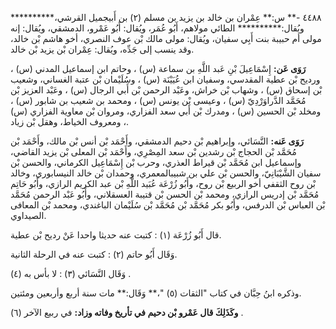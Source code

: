 ٤٤٨٨ -** س:** عِمْران بن خالد بن يزيد بن مسلم (٢) بن أَبيجميل القرشي،********** ويُقال:********** الطائي مولاهم، أَبُو عُمَر، ويُقال: أَبُو عَمْرو، الدمشقي، ويُقال: إنه مولى أم حبيبة بنت أَبِي سفيان، ويُقال: مولى مالك بْن عوف النصري، أخو هاشم بْن خالد، وقد ينسب إلى جَدِّه، ويُقال: عِمْران بْن يزيد بْن خالد.

**رَوَى عَن:** إِسْمَاعِيلَ بْنِ عَبد اللَّهِ بن سماعة (س) ، وحاتم ابن إسماعيل المدني (س) ، ورديح بْن عطية المقدسي، وسفيان ابن عُيَيْنَة (س) ، وسُلَيْمان بْن عتبة الغساني، وشعيب بْن إسحاق (س) ، وشهاب بْن خراش، وعَبْد الرحمن بْن أَبي الرجال (س) ، وعَبْد العزيز بْن مُحَمَّد الدَّراوَرْدِيّ (س) ، وعيسى بْن يونس (س) ، ومحمد بن شعيب بن شابور (س) ، ومخلد بْن الحسين (س) ، ومدرك بْن أَبي سعد الفزاري، ومروان بْن معاوية الفزاري (س) ، ومعروف الخياط، وهقل بْن زياد.

**رَوَى عَنه:** النَّسَائي، وإبراهيم بْن دحيم الدمشقي، وأَحْمَد بْن أنس بْن مالك، وأَحْمَد بْن مُحَمَّد بْن الحجاج بْن رشدين بْن سعد المِصْرِي، وأَحْمَد بْن المعلى بْن يزيد القاضي، وإسماعيل ابن مُحَمَّد بْن قيراط العذري، وحرب بْن إِسْمَاعِيل الكرماني، والحسن بْن سفيان الشَّيْبَانِيّ، والحسن بْن علي بن شبيبالمعمري، وحمدان بْن خالد النيسابوري، وخالد بْن روح الثقفي أخو الربيع بْن روح، وأَبُو زُرْعَة عُبَيد اللَّهِ بْن عبد الكريم الرازي، وأَبُو حَاتِم مُحَمَّد بْن إدريس الرازي، ومحمد بْن الحسن بْن قتيبة العسقلاني، وأَبُو عَبْد الرحمن مُحَمَّد بْن العباس بْن الدرفس، وأَبُو بكر مُحَمَّد بْن مُحَمَّد بْن سُلَيْمان الباغندي، ومحمد بْن المعافى الصيداوي.

قال أَبُو زُرْعَة (١) : كتبت عنه حديثا واحدا عَنْ رديح بْن عطية.

وَقَال أَبُو حاتم (٢) : كتبت عنه في الرحلة الثانية.

وَقَال النَّسَائي (٣) : لا بأس به (٤) .

وذكره ابنُ حِبَّان في كتاب "الثقات (٥) "،** وَقَال:** مات سنة أربع وأربعين ومئتين.

**وكَذَلِكَ قال عَمْرو بْن دحيم في تأريخ وفاته وزاد:** في ربيع الآخر (٦) .